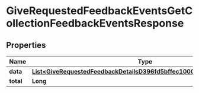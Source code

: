 

# GiveRequestedFeedbackEventsGetCollectionFeedbackEventsResponse


## Properties

| Name | Type | Description | Notes |
|------------ | ------------- | ------------- | -------------|
|**data** | [**List&lt;GiveRequestedFeedbackDetailsD396fd5bffec10000e3eba1a70440000&gt;**](GiveRequestedFeedbackDetailsD396fd5bffec10000e3eba1a70440000.md) |  |  [optional] |
|**total** | **Long** |  |  [optional] |



